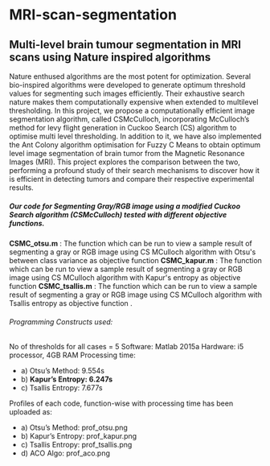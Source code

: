 # MRI-scan-segmentation
## Multi-level brain tumour segmentation in MRI scans using Nature inspired algorithms
Nature enthused algorithms are the most potent for optimization. Several bio-inspired algorithms were developed to generate optimum threshold values for segmenting such images efficiently. Their exhaustive search nature makes them computationally expensive when extended to multilevel thresholding. In this project, we propose a computationally efficient image segmentation algorithm, called CSMcCulloch, incorporating McCulloch’s method for levy flight generation in Cuckoo Search (CS) algorithm to optimise multi level thresholding. In addition to it, we have also implemented the Ant Colony algorithm optimisation for Fuzzy C Means to obtain optimum level image segmentation of brain tumor from the Magnetic Resonance Images (MRI).
This project explores the comparison between the two, performing a profound study of their search mechanisms to discover how it is efficient in detecting tumors and compare their respective experimental results.

##### Our code for Segmenting Gray/RGB image using a modified Cuckoo Search algorithm (CSMcCulloch) tested with different objective functions. 
**CSMC_otsu.m** : The function which can be run to view a sample result of segmenting a gray or RGB image using CS MCulloch algorithm with Otsu's between class variance as objective function 
**CSMC_kapur.m** : The function which can be run to view a sample result of segmenting a gray or RGB image using CS MCulloch algorithm with Kapur's entropy as objective function 
**CSMC_tsallis.m** : The function which can be run to view a sample result of segmenting a gray or RGB image using CS MCulloch algorithm with Tsallis entropy as objective function .

###### Programming Constructs used:
No of thresholds for all cases = 5
Software: Matlab 2015a
Hardware: i5 processor, 4GB RAM
Processing time: 
- a) Otsu’s Method: 9.554s
- b) **Kapur’s Entropy: 6.247s**
- c) Tsallis Entropy: 7.677s

Profiles of each code, function-wise with processing time has been uploaded as:
- a) Otsu’s Method: prof_otsu.png
- b) Kapur’s Entropy: prof_kapur.png
- c) Tsallis Entropy: prof_tsallis.png
- d) ACO Algo: prof_aco.png
